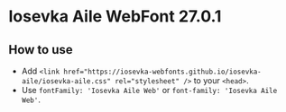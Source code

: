 # Iosevka Aile WebFont 27.0.1

## How to use

- Add `<link href="https://iosevka-webfonts.github.io/iosevka-aile/iosevka-aile.css" rel="stylesheet" />` to your `<head>`.
- Use `fontFamily: 'Iosevka Aile Web'` or `font-family: 'Iosevka Aile Web'`.
